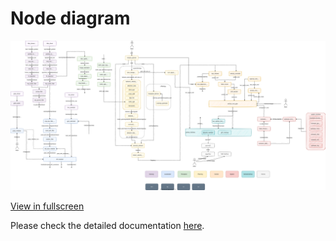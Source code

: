 # Node diagram

![Node diagram](image/ArchitectureMain.drawio.svg)

[View in fullscreen](https://www.draw.io/?lightbox=1#Uhttps%3A%2F%2Ftier4.github.io%2Fautoware.proj%2Ftree%2Fmain%2Fdesign%2Fimage%2FArchitectureMain.drawio.svg)

Please check the detailed documentation [here](https://tier4.github.io/autoware.iv/tree/main).
